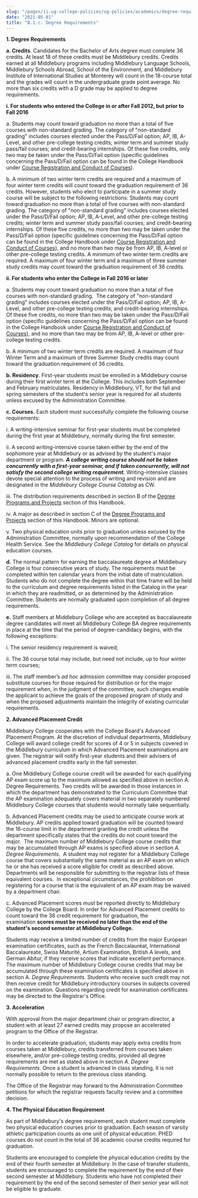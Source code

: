 ```yaml
---
slug: "/pages/ii-ug-college-policies/ug-policies/academics/degree-requires"
date: "2021-05-01"
title: "B.1.c. Degree Requirements"
---
```


**1\. Degree Requirements**

**a. Credits**. Candidates for the Bachelor of Arts degree must complete 36 credits. At least 18 of these credits must be Middlebury credits. Credits earned at all Middlebury programs including Middlebury Language Schools, Middlebury Schools Abroad, School of the Environment, and Middlebury Institute of International Studies at Monterey will count in the 18-course total and the grades will count in the undergraduate grade point average. No more than six credits with a D grade may be applied to degree requirements.  


**i. For students who entered the College in or after Fall 2012, but prior to Fall 2016**

a. Students may count toward graduation no more than a total of five courses with non-standard grading. The category of "non-standard grading" includes courses elected under the Pass/D/Fail option; AP, IB, A-Level, and other pre-college testing credits; winter term and summer study pass/fail courses; and credit-bearing internships. Of these five credits, only two may be taken under the Pass/D/Fail option (specific guidelines concerning the Pass/D/Fail option can be found in the College Handbook under [Course Registration and Conduct of Courses](/pages/ii-ug-college-policies/ug-policies/academics/course-reg-course-conduct)).

b. A minimum of two winter term credits are required and a maximum of four winter term credits will count toward the graduation requirement of 36 credits. However, students who elect to participate in a summer study course will be subject to the following restrictions: Students may count toward graduation no more than a total of five courses with non-standard grading. The category of "non-standard grading" includes courses elected under the Pass/D/Fail option; AP, IB, A-Level, and other pre-college testing credits; winter term and summer study pass/fail courses; and credit-bearing internships. Of these five credits, no more than two may be taken under the Pass/D/Fail option (specific guidelines concerning the Pass/D/Fail option can be found in the College Handbook under [Course Registration and Conduct of Courses](/pages/ii-ug-college-policies/ug-policies/academics/course-reg-course-conduct)), and no more than two may be from AP, IB, A-level or other pre-college testing credits. A minimum of two winter term credits are required. A maximum of four winter term and a maximum of three summer study credits may count toward the graduation requirement of 36 credits.

**ii. For students who enter the College in Fall 2016 or later**

a. Students may count toward graduation no more than a total of five courses with non-standard grading.  The category of "non-standard grading" includes courses elected under the Pass/D/Fail option; AP, IB, A-Level, and other pre-college testing credits; and credit-bearing internships. Of these five credits, no more than two may be taken under the Pass/D/Fail option (specific guidelines concerning the Pass/D/Fail option can be found in the College Handbook under [Course Registration and Conduct of Courses](/pages/ii-ug-college-policies/ug-policies/academics/course-reg-course-conduct)), and no more than two may be from AP, IB, A-level or other pre-college testing credits.

b. A minimum of two winter term credits are required. A maximum of four Winter Term and a maximum of three Summer Study credits may count toward the graduation requirement of 36 credits.

**b. Residency**. First-year students must be enrolled in a Middlebury course during their first winter term at the College. This includes both September and February matriculates. Residency in Middlebury, VT, for the fall and spring semesters of the student's senior year is required for all students unless excused by the Administration Committee.

**<a name="courses" id="courses"></a>c. Courses.** Each student must successfully complete the following course requirements:

i. A writing-intensive seminar for first-year students must be completed during the first year at Middlebury, normally during the first semester.

ii. A second writing-intensive course taken either by the end of the sophomore year at Middlebury or as advised by the student's major department or program. **_A college writing course should not be taken concurrently with a first-year seminar, and if taken concurrently, will not satisfy the second college writing requirement._** Writing-intensive classes devote special attention to the process of writing and revision and are designated in the *Middlebury College Course Catalog* as CW.

iii. The distribution requirements described in section B of the [Degree Programs and Projects](/pages/ii-ug-college-policies/ug-policies/academics/deg-prgms-proj) section of this Handbook.

iv. A major as described in section C of the [Degree Programs and Projects](/pages/ii-ug-college-policies/ug-policies/academics/deg-prgms-proj) section of this Handbook. Minors are optional.

v. Two physical education units prior to graduation unless excused by the Administration Committee, normally upon recommendation of the College Health Service. See the *Middlebury College Catalog* for details on physical education courses.

**d.** The normal pattern for earning the baccalaureate degree at Middlebury College is four consecutive years of study. The requirements must be completed within ten calendar years from the initial date of matriculation. Students who do not complete the degree within that time frame will be held to the curriculum and degree requirements listed in the Catalog in the year in which they are readmitted, or as determined by the Administration Committee. Students are normally graduated upon completion of all degree requirements.

**e.** Staff members at Middlebury College who are accepted as baccalaureate degree candidates will meet all Middlebury College BA degree requirements in place at the time that the period of degree-candidacy begins, with the following exceptions:

i. The senior residency requirement is waived;

ii. The 36 course total may include, but need not include, up to four winter term courses;

iii. The staff member’s *ad hoc* admission committee may consider proposed substitute courses for those required for distribution or for the major requirement when, in the judgment of the committee, such changes enable the applicant to achieve the goals of the proposed program of study and when the proposed adjustments maintain the integrity of existing curricular requirements.

**<a name="advanced" id="advanced"></a>2\. Advanced Placement Credit**

Middlebury College cooperates with the College Board's Advanced Placement Program. At the discretion of individual departments, Middlebury College will award college credit for scores of 4 or 5 in subjects covered in the Middlebury curriculum in which Advanced Placement examinations are given. The registrar will notify first-year students and their advisers of advanced placement credits early in the fall semester.

a. One Middlebury College course credit will be awarded for each qualifying AP exam score up to the maximum allowed as specified above in section A. Degree Requirements. Two credits will be awarded in those instances in which the department has demonstrated to the Curriculum Committee that the AP examination adequately covers material in two separately numbered Middlebury College courses that students would normally take sequentially.

b. Advanced Placement credits may be used to anticipate course work at Middlebury. AP credits applied toward graduation will be counted toward the 16-course limit in the department granting the credit unless the department specifically states that the credits do not count toward the major.  The maximum number of Middlebury College course credits that may be accumulated through AP exams is specified above in section *A. Degree Requirements*.  A student may not register for a Middlebury College course that covers substantially the same material as an AP exam on which he or she has received a score eligible for credit as described above.  Departments will be responsible for submitting to the registrar lists of these equivalent courses.  In exceptional circumstances, the prohibition on registering for a course that is the equivalent of an AP exam may be waived by a department chair.

c. Advanced Placement scores must be reported directly to Middlebury College by the College Board. In order for Advanced Placement credits to count toward the 36 credit requirement for graduation, the examination **scores must be received no later than the end of the student's second semester at Middlebury College.**

Students may receive a limited number of credits from the major European examination certificates, such as the French Baccalauréat, International Baccalaureate, Swiss Maturité, Artium Examination, British A levels, and German Abitur, if they receive scores that indicate excellent performance. The maximum number of Middlebury College course credits that may be accumulated through these examination certificates is specified above in section A. *Degree Requirements*. Students who receive such credit may not then receive credit for Middlebury introductory courses in subjects covered on the examination. Questions regarding credit for examination certificates may be directed to the Registrar's Office.

**3\. Acceleration**

With approval from the major department chair or program director, a student with at least 27 earned credits may propose an accelerated program to the Office of the Registrar.

In order to accelerate graduation, students may apply extra credits from courses taken at Middlebury, credits transferred from courses taken elsewhere, and/or pre-college testing credits, provided all degree requirements are met as stated above in section *A. Degree Requirements*. Once a student is advanced in class standing, it is not normally possible to return to the previous class standing.

The Office of the Registrar may forward to the Administration Committee petitions for which the registrar requests faculty review and a committee decision.

**<a name="the" id="the"></a>4\. The Physical Education Requirement**

As part of Middlebury's degree requirement, each student must complete two physical education courses prior to graduation. Each season of varsity athletic participation counts as one unit of physical education. PHED courses do not count in the total of 36 academic course credits required for graduation.

Students are encouraged to complete the physical education credits by the end of their fourth semester at Middlebury. In the case of transfer students, students are encouraged to complete the requirement by the end of their second semester at Middlebury. Students who have not completed their requirement by the end of the second semester of their senior year will not be eligible to graduate.
